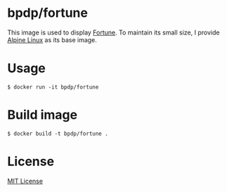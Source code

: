 # bpdp/fortune

This image is used to display [Fortune](http://pkgs.alpinelinux.org/package/edge/community/x86/fortune). To maintain its small size, I provide [Alpine Linux](http://alpinelinux.org) as its base image.

# Usage
```
$ docker run -it bpdp/fortune
```

# Build image
```
$ docker build -t bpdp/fortune .
```

# License

[MIT License](https://opensource.org/licenses/MIT)

